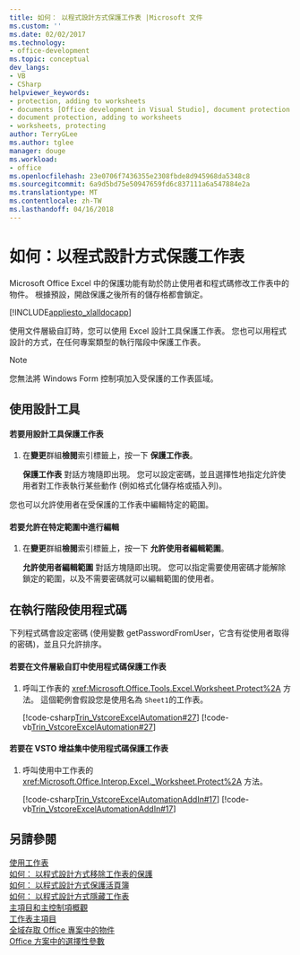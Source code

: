 ```yaml
---
title: 如何： 以程式設計方式保護工作表 |Microsoft 文件
ms.custom: ''
ms.date: 02/02/2017
ms.technology:
- office-development
ms.topic: conceptual
dev_langs:
- VB
- CSharp
helpviewer_keywords:
- protection, adding to worksheets
- documents [Office development in Visual Studio], document protection
- document protection, adding to worksheets
- worksheets, protecting
author: TerryGLee
ms.author: tglee
manager: douge
ms.workload:
- office
ms.openlocfilehash: 23e0706f7436355e2308fbde8d945968da5348c8
ms.sourcegitcommit: 6a9d5bd75e50947659fd6c837111a6a547884e2a
ms.translationtype: MT
ms.contentlocale: zh-TW
ms.lasthandoff: 04/16/2018
---
```

# <a name="how-to-programmatically-protect-worksheets"></a>如何：以程式設計方式保護工作表
  Microsoft Office Excel 中的保護功能有助於防止使用者和程式碼修改工作表中的物件。 根據預設，開啟保護之後所有的儲存格都會鎖定。  
  
 [!INCLUDE[appliesto_xlalldocapp](../vsto/includes/appliesto-xlalldocapp-md.md)]  
  
 使用文件層級自訂時，您可以使用 Excel 設計工具保護工作表。 您也可以用程式設計的方式，在任何專案類型的執行階段中保護工作表。  
  
> [!NOTE]  
>  您無法將 Windows Form 控制項加入受保護的工作表區域。  
  
## <a name="using-the-designer"></a>使用設計工具  
  
#### <a name="to-protect-a-worksheet-in-the-designer"></a>若要用設計工具保護工作表  
  
1.  在**變更**群組**檢閱**索引標籤上，按一下 **保護工作表**。  
  
     **保護工作表** 對話方塊隨即出現。 您可以設定密碼，並且選擇性地指定允許使用者對工作表執行某些動作 (例如格式化儲存格或插入列)。  
  
 您也可以允許使用者在受保護的工作表中編輯特定的範圍。  
  
#### <a name="to-allow-editing-in-specific-ranges"></a>若要允許在特定範圍中進行編輯  
  
1.  在**變更**群組**檢閱**索引標籤上，按一下 **允許使用者編輯範圍**。  
  
     **允許使用者編輯範圍** 對話方塊隨即出現。 您可以指定需要使用密碼才能解除鎖定的範圍，以及不需要密碼就可以編輯範圍的使用者。  
  
## <a name="using-code-at-run-time"></a>在執行階段使用程式碼  
 下列程式碼會設定密碼 (使用變數 getPasswordFromUser，它含有從使用者取得的密碼)，並且只允許排序。  
  
#### <a name="to-protect-a-worksheet-by-using-code-in-a-document-level-customization"></a>若要在文件層級自訂中使用程式碼保護工作表  
  
1.  呼叫工作表的 <xref:Microsoft.Office.Tools.Excel.Worksheet.Protect%2A> 方法。 這個範例會假設您是使用名為 `Sheet1`的工作表。  
  
     [!code-csharp[Trin_VstcoreExcelAutomation#27](../vsto/codesnippet/CSharp/Trin_VstcoreExcelAutomationCS/Sheet1.cs#27)]
     [!code-vb[Trin_VstcoreExcelAutomation#27](../vsto/codesnippet/VisualBasic/Trin_VstcoreExcelAutomation/Sheet1.vb#27)]  
  
#### <a name="to-protect-a-worksheet-by-using-code-in-a-vsto-add-in"></a>若要在 VSTO 增益集中使用程式碼保護工作表  
  
1.  呼叫使用中工作表的 <xref:Microsoft.Office.Interop.Excel._Worksheet.Protect%2A> 方法。  
  
     [!code-csharp[Trin_VstcoreExcelAutomationAddIn#17](../vsto/codesnippet/CSharp/trin_vstcoreexcelautomationaddin/ThisAddIn.cs#17)]
     [!code-vb[Trin_VstcoreExcelAutomationAddIn#17](../vsto/codesnippet/VisualBasic/trin_vstcoreexcelautomationaddin/ThisAddIn.vb#17)]  
  
## <a name="see-also"></a>另請參閱  
 [使用工作表](../vsto/working-with-worksheets.md)   
 [如何： 以程式設計方式移除工作表的保護](../vsto/how-to-programmatically-remove-protection-from-worksheets.md)   
 [如何： 以程式設計方式保護活頁簿](../vsto/how-to-programmatically-protect-workbooks.md)   
 [如何： 以程式設計方式隱藏工作表](../vsto/how-to-programmatically-hide-worksheets.md)   
 [主項目和主控制項概觀](../vsto/host-items-and-host-controls-overview.md)   
 [工作表主項目](../vsto/worksheet-host-item.md)   
 [全域存取 Office 專案中的物件](../vsto/global-access-to-objects-in-office-projects.md)   
 [Office 方案中的選擇性參數](../vsto/optional-parameters-in-office-solutions.md)  
  
  